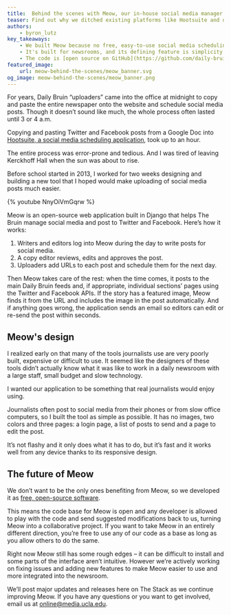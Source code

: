 ```yaml
---
title:  Behind the scenes with Meow, our in-house social media manager
teaser: Find out why we ditched existing platforms like Hootsuite and decided to roll our own solution
authors:
    - byron_lutz
key_takeaways:
    - We built Meow because no free, easy-to-use social media scheduling services existed.
    - It's built for newsrooms, and its defining feature is simplicity.
    - The code is [open source on GitHub](https://github.com/daily-bruin/meow/). We'd love for you to use it and contribute.
featured_image:
    url: meow-behind-the-scenes/meow_banner.svg
og_image: meow-behind-the-scenes/meow_banner.png
---
```

For years, Daily Bruin “uploaders” came into the office at midnight to copy and paste the entire newspaper onto the website and schedule social media posts. Though it doesn’t sound like much, the whole process often lasted until 3 or 4 a.m.

Copying and pasting Twitter and Facebook posts from a Google Doc into [Hootsuite, a social media scheduling application](https://hootsuite.com/), took up to an hour.

The entire process was error-prone and tedious. And I was tired of leaving Kerckhoff Hall when the sun was about to rise.

Before school started in 2013, I worked for two weeks designing and building a new tool that I hoped would make uploading of social media posts much easier.

{% youtube NnyOiVmGqrw %}

Meow is an open-source web application built in Django that helps The Bruin manage social media and post to Twitter and Facebook. Here’s how it works:

1. Writers and editors log into Meow during the day to write posts for social media.
2. A copy editor reviews, edits and approves the post.
3. Uploaders add URLs to each post and schedule them for the next day.

Then Meow takes care of the rest: when the time comes, it posts to the main Daily Bruin feeds and, if appropriate, individual sections’ pages using the Twitter and Facebook APIs. If the story has a featured image, Meow finds it from the URL and includes the image in the post automatically. And if anything goes wrong, the application sends an email so editors can edit or re-send the post within seconds.

## Meow's design

I realized early on that many of the tools journalists use are very poorly built, expensive or difficult to use. It seemed like the designers of these tools didn’t actually know what it was like to work in a daily newsroom with a large staff, small budget and slow technology.

I wanted our application to be something that real journalists would enjoy using.

Journalists often post to social media from their phones or from slow office computers, so I built the tool as simple as possible. It has no images, two colors and three pages: a login page, a list of posts to send and a page to edit the post.

It’s not flashy and it only does what it has to do, but it’s fast and it works well from any device thanks to its responsive design.

## The future of Meow

We don’t want to be the only ones benefiting from Meow, so we developed it as [free, open-source software](https://github.com/daily-bruin/meow/).

This means the code base for Meow is open and any developer is allowed to play with the code and send suggested modifications back to us, turning Meow into a collaborative project. If you want to take Meow in an entirely different direction, you’re free to use any of our code as a base as long as you allow others to do the same.

Right now Meow still has some rough edges – it can be difficult to install and some parts of the interface aren’t intuitive. However we’re actively working on fixing issues and adding new features to make Meow easier to use and more integrated into the newsroom.

We’ll post major updates and releases here on The Stack as we continue improving Meow. If you have any questions or you want to get involved, email us at [online@media.ucla.edu](mailto:online@media.ucla.edu).
